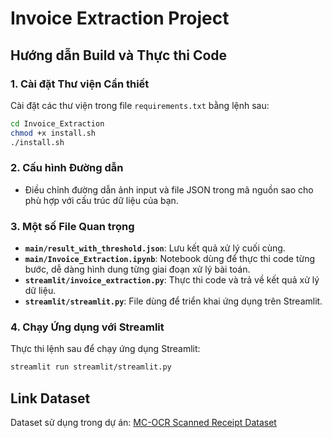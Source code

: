 # Invoice Extraction Project

## Hướng dẫn Build và Thực thi Code

### 1. Cài đặt Thư viện Cần thiết
Cài đặt các thư viện trong file `requirements.txt` bằng lệnh sau:  
```bash
cd Invoice_Extraction
chmod +x install.sh
./install.sh
```

### 2. Cấu hình Đường dẫn
- Điều chỉnh đường dẫn ảnh input và file JSON trong mã nguồn sao cho phù hợp với cấu trúc dữ liệu của bạn.

### 3. Một số File Quan trọng
- **`main/result_with_threshold.json`**: Lưu kết quả xử lý cuối cùng.
- **`main/Invoice_Extraction.ipynb`**: Notebook dùng để thực thi code từng bước, dễ dàng hình dung từng giai đoạn xử lý bài toán.
- **`streamlit/invoice_extraction.py`**: Thực thi code và trả về kết quả xử lý dữ liệu.
- **`streamlit/streamlit.py`**: File dùng để triển khai ứng dụng trên Streamlit.

### 4. Chạy Ứng dụng với Streamlit
Thực thi lệnh sau để chạy ứng dụng Streamlit:
```bash
streamlit run streamlit/streamlit.py
```

## Link Dataset
Dataset sử dụng trong dự án: [MC-OCR Scanned Receipt Dataset](https://www.kaggle.com/datasets/hariwh0/mcocr-scanned-receipt)
